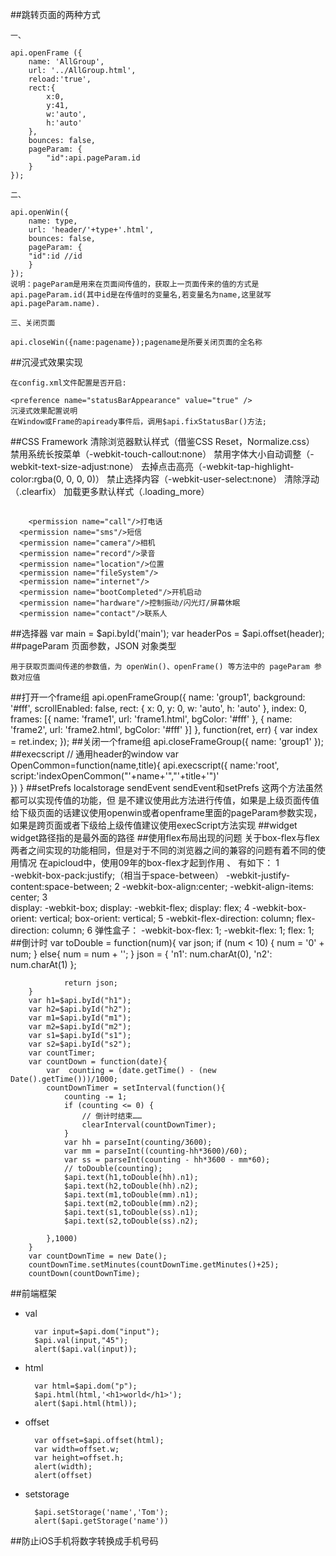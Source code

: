 ##跳转页面的两种方式

	一、

	api.openFrame ({
        name: 'AllGroup',
        url: '../AllGroup.html',
        reload:'true',
        rect:{
            x:0,
            y:41,
            w:'auto',
            h:'auto'
        },
        bounces: false,
        pageParam: {
            "id":api.pageParam.id 
        }
    });

	二、

	api.openWin({
		name: type,
		url: 'header/'+type+'.html',
		bounces: false,
		pageParam: {
		"id":id	//id
		}
	});
	说明：pageParam是用来在页面间传值的，获取上一页面传来的值的方式是api.pageParam.id(其中id是在传值时的变量名,若变量名为name,这里就写api.pageParam.name).
	
	三、关闭页面
	
	api.closeWin({name:pagename});pagename是所要关闭页面的全名称
##沉浸式效果实现

	在config.xml文件配置是否开启:

	<preference name="statusBarAppearance" value="true" />
	沉浸式效果配置说明
	在Window或Frame的apiready事件后，调用$api.fixStatusBar()方法;
##CSS Framework
	清除浏览器默认样式（借鉴CSS Reset，Normalize.css）
	禁用系统长按菜单（-webkit-touch-callout:none）
	禁用字体大小自动调整（-webkit-text-size-adjust:none）
	去掉点击高亮（-webkit-tap-highlight-color:rgba(0, 0, 0, 0)）
	禁止选择内容（-webkit-user-select:none）
	清除浮动（.clearfix）
	加载更多默认样式（.loading_more）
##
		<permission name="call"/>打电话
	  <permission name="sms"/>短信
	  <permission name="camera"/>相机
	  <permission name="record"/>录音
	  <permission name="location"/>位置
	  <permission name="fileSystem"/>
	  <permission name="internet"/>
	  <permission name="bootCompleted"/>开机启动
	  <permission name="hardware"/>控制振动/闪光灯/屏幕休眠
	  <permission name="contact"/>联系人
##选择器
	var main = $api.byId('main');
	var headerPos = $api.offset(header);
##pageParam
	页面参数，JSON 对象类型

	用于获取页面间传递的参数值，为 openWin()、openFrame() 等方法中的 pageParam 参数对应值
##打开一个frame组
	api.openFrameGroup({
    name: 'group1',
    background: '#fff',
    scrollEnabled: false,
    rect: {
        x: 0,
        y: 0,
        w: 'auto',
        h: 'auto'
    },
    index: 0,
    frames: [{
        name: 'frame1',
        url: 'frame1.html',
        bgColor: '#fff'
    }, {
        name: 'frame2',
        url: 'frame2.html',
        bgColor: '#fff'
    }]
	}, function(ret, err) {
    	var index = ret.index;
	});
##关闭一个frame组
	api.closeFrameGroup({
    	name: 'group1'
	});
##execscript
	// 通用header的window
	var OpenCommon=function(name,title){
		api.execscript({
			name:'root',
			script:'indexOpenCommon("'+name+'","'+title+'")' 	
		})
	}
##setPrefs   localstorage  sendEvent
	sendEvent和setPrefs 这两个方法虽然都可以实现传值的功能，但
	是不建议使用此方法进行传值，如果是上级页面传值给下级页面的话建议使用openwin或者openframe里面的pageParam参数实现，
	如果是跨页面或者下级给上级传值建议使用execScript方法实现
##widget
	widget路径指的是最外面的路径
##使用flex布局出现的问题
	关于box-flex与flex两者之间实现的功能相同，但是对于不同的浏览器之间的兼容的问题有着不同的使用情况
	在apicloud中，使用09年的box-flex才起到作用	、
	有如下：
		1  
			-webkit-box-pack:justify;（相当于space-between）
			-webkit-justify-content:space-between;
		2 
			-webkit-box-align:center;
			-webkit-align-items: center;
		3  	
			display: -webkit-box;
            display: -webkit-flex;
            display: flex;
		4
            -webkit-box-orient: vertical;
            box-orient: vertical;
		5
            -webkit-flex-direction: column;
            flex-direction: column;
		6 
			弹性盒子：
			-webkit-box-flex: 1; 
			-webkit-flex: 1;
			flex: 1;
##倒计时
		var toDouble = function(num){
                var json;
                if (num < 10) {
                    num = '0' + num;
                } else{
                    num = num + '';
                }
                json = {
                    'n1': num.charAt(0),
                    'n2': num.charAt(1)
                };
                
                return json;
        }
	    var h1=$api.byId("h1");
	    var h2=$api.byId("h2");
	    var m1=$api.byId("m1");
	    var m2=$api.byId("m2");
	    var s1=$api.byId("s1");
	    var s2=$api.byId("s2");
	    var countTimer;
	    var countDown = function(date){
        	var  counting = (date.getTime() - (new Date().getTime()))/1000;
        	countDownTimer = setInterval(function(){
                counting -= 1; 
                if (counting <= 0) {
                    // 倒计时结束……
                    clearInterval(countDownTimer);
                }
                var hh = parseInt(counting/3600);
                var mm = parseInt((counting-hh*3600)/60);
                var ss = parseInt(counting - hh*3600 - mm*60);
                // toDouble(counting);
                $api.text(h1,toDouble(hh).n1);
                $api.text(h2,toDouble(hh).n2);
                $api.text(m1,toDouble(mm).n1);
                $api.text(m2,toDouble(mm).n2);
                $api.text(s1,toDouble(ss).n1);
                $api.text(s2,toDouble(ss).n2);

            },1000)
	    }
	    var countDownTime = new Date();
        countDownTime.setMinutes(countDownTime.getMinutes()+25);
	    countDown(countDownTime);
##前端框架
- val

		var input=$api.dom("input");
	   	$api.val(input,"45");
	   	alert($api.val(input));
- html	

		var html=$api.dom("p");
		$api.html(html,'<h1>world</h1>');
		alert($api.html(html));
- offset	

 		
		var offset=$api.offset(html);
		var width=offset.w;
		var height=offset.h;
		alert(width);
		alert(offset)
- setstorage
    
 		$api.setStorage('name','Tom');
		alert($api.getStorage('name'))
##防止iOS手机将数字转换成手机号码
	<meta name="format-detection" content="telephone=no"/>
	